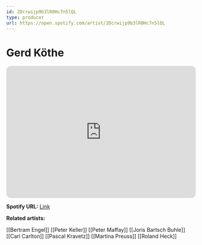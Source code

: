 ```yaml
---
id: 2Dcrwijp9b3lR0Hc7n5lQL
type: producer
url: https://open.spotify.com/artist/2Dcrwijp9b3lR0Hc7n5lQL
---
```

# Gerd Köthe

<iframe style="border-radius:12px" src="https://open.spotify.com/embed/artist/2Dcrwijp9b3lR0Hc7n5lQL" width="100%" height="352" frameBorder="0" allowfullscreen="" allow="autoplay; clipboard-write; encrypted-media; fullscreen; picture-in-picture" loading="lazy"></iframe>

**Spotify URL:** [Link](https://open.spotify.com/artist/2Dcrwijp9b3lR0Hc7n5lQL)

**Related artists:**

[[Bertram Engel]]
[[Peter Keller]]
[[Peter Maffay]]
[[Joris Bartsch Buhle]]
[[Carl Carlton]]
[[Pascal Kravetz]]
[[Martina Preuss]]
[[Roland Heck]]
